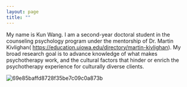 ```yaml
---
layout: page
title: ""
---
```

My name is Kun Wang. I am a second-year doctoral student in the counseling psychology program under the mentorship of Dr. Martin Kivlighan( https://education.uiowa.edu/directory/martin-kivlighan). My broad research goal is to advance knowledge of what makes psychotherapy work, and the cultural factors that hinder or enrich the psychotherapy experience for culturally diverse clients.



![69e85baffd8728f35be7c09c0a873b](https://github.com/anglerkw/anglerkw.github.io/assets/168578386/98828edb-e6e2-4ea2-b260-47a167db014c)
